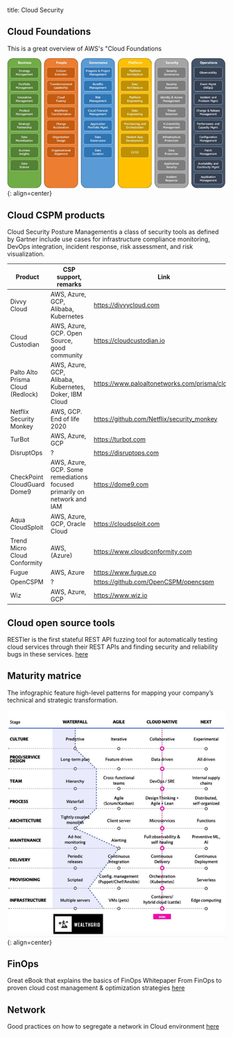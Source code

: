 title: Cloud Security

## Cloud Foundations

This is a great overview of AWS's "Cloud Foundations

![Cloud foundations](assets/cloud-foundations.jpeg){: align=center}

## Cloud CSPM products

Cloud Security Posture Managementis a class of security tools as defined by Gartner include use cases for infrastructure compliance monitoring, DevOps integration, incident response, risk assessment, and risk visualization.

Product | CSP support, remarks | Link
------------ | ------------- | ------------
Divvy Cloud | AWS, Azure, GCP, Alibaba, Kubernetes | <https://divvycloud.com>
Cloud Custodian | AWS, Azure, GCP. Open Source, good community | <https://cloudcustodian.io>
Palto Alto Prisma Cloud (Redlock) | AWS, Azure, GCP, Alibaba, Kubernetes, Doker, IBM Cloud | <https://www.paloaltonetworks.com/prisma/cloud>
Netflix Security Monkey | AWS, GCP. End of life 2020 | <https://github.com/Netflix/security_monkey>
TurBot | AWS, Azure, GCP | <https://turbot.com>
DisruptOps | ? | <https://disruptops.com>
CheckPoint CloudGuard Dome9 | AWS, Azure, GCP. Some remediations focused primarily on network and IAM | <https://dome9.com>
Aqua CloudSploit | AWS, Azure, GCP, Oracle Cloud | <https://cloudsploit.com>
Trend Micro Cloud Conformity | AWS, (Azure) | <https://www.cloudconformity.com>
Fugue | AWS, Azure | <https://www.fugue.co>
OpenCSPM | ? | <https://github.com/OpenCSPM/opencspm>
Wiz | AWS, Azure, GCP | <https://www.wiz.io>

## Cloud open source tools

RESTler is the first stateful REST API fuzzing tool for automatically testing cloud services through their REST APIs and finding security and reliability bugs in these services. [here](https://github.com/microsoft/restler-fuzzer)

## Maturity matrice

The infographic feature high-level patterns for mapping your company’s technical and strategic transformation.

![Cloud security maturity matrice](assets/cloudsecurity-maturity.jpg){: align=center}

## FinOps

Great eBook that explains the basics of FinOps Whitepaper From FinOps to proven cloud cost management & optimization strategies [here](https://finopsinpractice.org)

## Network

Good practices on how to segregate a network in Cloud environment [here](https://github.com/sergiomarotco/Network-segmentation-cheat-sheet)




